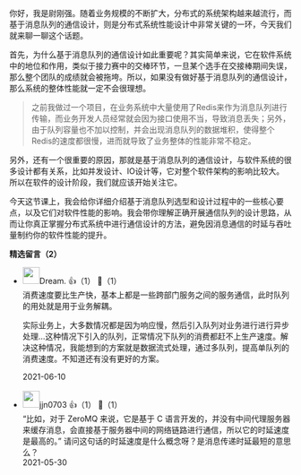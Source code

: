 你好，我是尉刚强。随着业务规模的不断扩大，分布式的系统架构越来越流行，而基于消息队列的通信设计，则是分布式系统性能设计中非常关键的一环，今天我们就来聊一聊这个话题。

首先，为什么基于消息队列的通信设计如此重要呢？其实简单来说，它在软件系统中的地位和作用，类似于接力赛中的交棒环节，一旦某个选手在交接棒期间失误，那么整个团队的成绩就会被拖垮。所以，如果没有做好基于消息队列的通信设计，那么系统的整体性能就一定不会很理想。

> 之前我做过一个项目，在业务系统中大量使用了Redis来作为消息队列进行传输，而业务开发人员经常就会因为接口使用不当，导致消息丢失；另外，由于队列容量也不加以控制，并会出现消息队列的数据堆积，使得整个Redis的速度都很慢，进而就导致了业务整体的性能非常不稳定。

另外，还有一个很重要的原因，那就是基于消息队列的通信设计，与软件系统的很多设计都有关系，比如并发设计、IO设计等，它对整个软件架构的影响比较大。所以在软件的设计阶段，我们就应该开始关注它。

今天这节课上，我会给你详细介绍基于消息队列选型和设计过程中的一些核心要点，以及它们对软件性能的影响。我会带你理解正确开展通信队列的设计思路，从而让你真正掌握分布式系统中进行通信设计的方法，避免因消息通信的时延与吞吐量制约你的软件性能的提升。
<div><strong>精选留言（2）</strong></div><ul>
<li><img src="https://static001.geekbang.org/account/avatar/00/12/1d/d6/76fe5259.jpg" width="30px"><span>Dream.</span> 👍（1） 💬（1）<div>消费速度要比生产快，基本上都是一些跨部门服务之间的服务通信，此时队列的用处就是用于业务解耦。

实际业务上，大多数情况都是因为响应慢，然后引入队列对业务进行进行异步处理…这种情况下引入的队列，正常情况下队列的消费都赶不上生产速度。解决这种情况，我能想到的方案就是数据流式处理，通过多队列，提高单队列的消费速度。不知道还有没有更好的方案。</div>2021-06-10</li><br/><li><img src="https://static001.geekbang.org/account/avatar/00/10/6d/ac/6128225f.jpg" width="30px"><span>jjn0703</span> 👍（1） 💬（1）<div>“比如，对于 ZeroMQ 来说，它是基于 C 语言开发的，并没有中间代理服务器来缓存消息，会直接基于服务器中间的网络链路进行通信，所以它的时延速度是最高的。” 请问这句话的时延速度是什么概念呀？是消息传递时延最短的意思么？</div>2021-05-30</li><br/>
</ul>